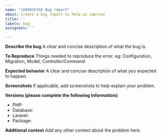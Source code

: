 ```yaml
---
name: "\U0001F41E Bug report"
about: Create a bug report to help us improve
title: ''
labels: bug
assignees: ''

---
```


**Describe the bug**
A clear and concise description of what the bug is.

**To Reproduce**
Things needed to reproduce the error.
eg: Configuration, Migration, Model, Controller/Command

**Expected behavior**
A clear and concise description of what you expected to happen.

**Screenshots**
If applicable, add screenshots to help explain your problem.

**Versions (please complete the following information):**
- PHP: 
- Database: 
- Laravel: 
- Package: 

**Additional context**
Add any other context about the problem here.
